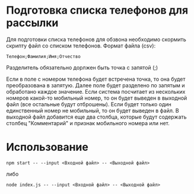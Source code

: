 # Подготовка списка телефонов для рассылки

Для подготовки списка телефонов для обзвона необходимо скормить скрипту файл со списком телефонов. Формат файла (csv):

    Телефон;Фамилия;Имя;Отчество

Разделитель обязательно дорлжен быть точка с запятой (;)

Если в поле с номером телефона будет встречена точка, то она будет преобразована в запятую. Далее поле будет разделено по запятым и обработано каждое значение. Если система посчитает из нескольких номеров какой-то мобильный номер, то он будет выведен в выходной файл (все остальные будут отброшены). Если будет только один единственный номер не мобильный, то он будет выведен в файл. В выходной файл добавится еще два столбца, которые будут содержать столбец "Комментарий" и признак мобильного номера или нет.

# Использование

    npm start -- --input <Входной файл> -- <Выходной файл>

либо

    node index.js -- --input <Входной файл> -- <Выходной файл>